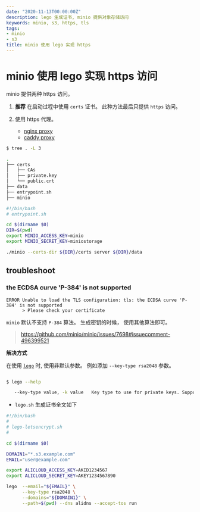 ```yaml
---
date: "2020-11-13T00:00:00Z"
description: lego 生成证书, minio 提供对象存储访问
keywords: minio, s3, https, tls
tags:
- minio
- s3
title: minio 使用 lego 实现 https
---
```


# minio 使用 lego 实现 https 访问

minio 提供两种 https 访问。

1. **推荐** 在启动过程中使用 `certs` 证书。 此种方法最后只提供 `https` 访问。

2. 使用 https 代理。 
    + [nginx proxy](https://docs.min.io/docs/setup-nginx-proxy-with-minio.html)
    + [caddy proxy](https://docs.min.io/docs/setup-caddy-proxy-with-minio.html)



```bash
$ tree . -L 3

.
├── certs
│   ├── CAs
│   ├── private.key
│   └── public.crt
├── data
├── entrypoint.sh
├── minio
```

```bash
#!/bin/bash
# entrypoint.sh

cd $(dirname $0) 
DIR=$(pwd)
export MINIO_ACCESS_KEY=minio
export MINIO_SECRET_KEY=miniostorage

./minio --certs-dir ${DIR}/certs server ${DIR}/data

```

## troubleshoot

### the ECDSA curve 'P-384' is not supported

```
ERROR Unable to load the TLS configuration: tls: the ECDSA curve 'P-384' is not supported
      > Please check your certificate
```

`minio` 默认不支持 `P-384` 算法。 生成密钥的时候， 使用其他算法即可。

> https://github.com/minio/minio/issues/7698#issuecomment-496399521

**解决方式** 

在使用 [`lego`](https://github.com/go-acme/lego) 时, 使用非默认参数。
例如添加 `--key-type rsa2048` 参数。

```bash

$ lego --help

   --key-type value, -k value   Key type to use for private keys. Supported: rsa2048, rsa4096, rsa8192, ec256, ec384. (default: "ec384")

```

+ `lego.sh` 生成证书全文如下

```bash
#!/bin/bash
#
# lego-letsencrypt.sh
#

cd $(dirname $0)

DOMAIN1="*.s3.example.com"
EMAIL="user@example.com"

export ALICLOUD_ACCESS_KEY=AKID1234567
export ALICLOUD_SECRET_KEY=AKEY1234567890

lego  --email="${EMAIL}" \
      --key-type rsa2048 \
      --domains="${DOMAIN1}" \
      --path=$(pwd) --dns alidns --accept-tos run
```


